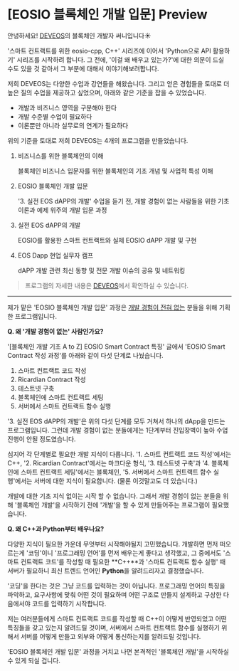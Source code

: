 # [EOSIO 블록체인 개발 입문] Preview

안녕하세요! [DEVEOS](https://deveos.org/)의 블록체인 개발자 써니입니다☀️



'스마트 컨트랙트를 위한 eosio-cpp, C++' 시리즈에 이어서 'Python으로 API 활용하기' 시리즈를 시작하려 합니다. 그 전에, '이걸 왜 배우고 있는가?'에 대한 의문이 드실 수도 있을 것 같아서 그 부분에 대해서 이야기해보려합니다. 



저희 DEVEOS는 다양한 수업과 강연들을 해왔습니다. 그리고 얻은 경험들을 토대로 더 높은 질의 수업을 제공하고 싶었으며, 아래와 같은 기준을 잡을 수 있었습니다.

- 개발과 비즈니스 영역을 구분해야 한다
- 개발 수준별 수업이 필요하다
- 이론뿐만 아니라 실무로의 연계가 필요하다



위의 기준을 토대로 저희 DEVEOS는 4개의 프로그램을 만들었습니다.

1. 비즈니스를 위한 블록체인의 이해

   블록체인 비즈니스 입문자를 위한 블록체인의 기초 개념 및 사업적 특성 이해

2. EOSIO 블록체인 개발 입문

   '3. 실전 EOS dAPP의 개발' 수업을 듣기 전, 개발 경험이 없는 사람들을 위한 기초 이론과 예제 위주의 개발 입문 과정

3. 실전 EOS dAPP의 개발

   EOSIO를 활용한 스마트 컨트랙트와 실제 EOSIO dAPP 개발 및 구현

4. EOS Dapp 현업 실무자 캠프

   dAPP 개발 관련 최신 동향 및 전문 개발 이슈의 공유 및 네트워킹

> 프로그램의 자세한 내용은 [DEVEOS](https://deveos.org/)에서 확인하실 수 있습니다.





---



제가 맡은 'EOSIO 블록체인 개발 입문' 과정은 <u>개발 경험이 전혀 없는</u> 분들을 위해 기획한 프로그램입니다.



**Q. 왜 '개발 경험이 없는' 사람인가요?**

'[블록체인 개발 기초 A to Z] EOSIO Smart Contract 특징' 글에서 'EOSIO Smart Contract 작성 과정'를 아래와 같이 다섯 단계로 나눴습니다.

1. 스마트 컨트랙트 코드 작성 
2. Ricardian Contract 작성
3. 테스트넷 구축
4. 블록체인에 스마트 컨트랙트 세팅
5. 서버에서 스마트 컨트랙트 함수 실행



'3. 실전 EOS dAPP의 개발'은 위의 다섯 단계를 모두 거쳐서 하나의 dApp을 만드는 프로그램입니다. 그런데 개발 경험이 없는 분들에게는 1단계부터 진입장벽이 높아 수업 진행이 안될 정도였습니다.

심지어 각 단계별로 필요한 개발 지식이 다릅니다. '1. 스마트 컨트랙트 코드 작성'에서는 C++, '2. Ricardian Contract'에서는 마크다운 형식, '3. 테스트넷 구축'과 '4. 블록체인에 스마트 컨트랙트 세팅'에서는 블록체인, '5. 서버에서 스마트 컨트랙트 함수 실행'에서는 서버에 대한 지식이 필요합니다. (물론 이것말고도 더 있습니다.)



개발에 대한 기초 지식 없이는 시작 할 수 없습니다. 그래서 개발 경험이 없는 분들을 위해 '블록체인 개발'을 시작하기 전에 '개발'을 할 수 있게 만들어주는 프로그램이 필요했습니다.





**Q. 왜 C++과 Python부터 배우나요?**

다양한 지식이 필요한 가운데 무엇부터 시작해야될지 고민했습니다. 개발하면 먼저 떠오르는게 '코딩'이니 '프로그래밍 언어'를 먼저 배우는게 좋다고 생각했고, 그 중에서도 '스마트 컨트랙트 코드'를 작성할 때 필요한 **C++**과 '스마트 컨트랙트 함수 실행' 때 서버가 필요하니 최신 트렌드 언어인 **Python**을 알려드리자고 결정했습니다.



'코딩'을 한다는 것은 그냥 코드를 입력하는 것이 아닙니다. 프로그래밍 언어의 특징을 파악하고, 요구사항에 맞춰 어떤 것이 필요하며 어떤 구조로 만들지 설계하고 구상한 다음에서야 코드를 입력하기 시작합니다.



저는 여러분들에게 스마트 컨트랙트 코드를 작성할 때 C++이 어떻게 반영되었고 어떤 특징들을 갖고 있는지 알려드릴 것이며, 서버에서 스마트 컨트랙트 함수를 실행하기 위해서 서버를 어떻게 만들고 외부와 어떻게 통신하는지를 알려드릴 것입니다. 

'EOSIO 블록체인 개발 입문' 과정을 거치고 나면 본격적인 '블록체인 개발'을 시작하실 수 있게 되실 겁니다.

